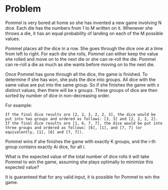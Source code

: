 # Problem

Pommel is very bored at home so she has invented a new game involving N dice. Each die has the numbers from 1 to M written on it. Whenever she throws a die, it has an equal probability of landing on each of the M possible values.

Pommel places all the dice in a row. She goes through the dice one at a time from left to right. For each die she rolls, Pommel can either keep the value she rolled and move on to the next die or she can re-roll the die. Pommel can re-roll a die as much as she wants before moving on to the next die.

Once Pommel has gone through all the dice, the game is finished. To determine if she has won, she puts the dice into groups. All dice with the same value are put into the same group. So if she finishes the game with x distinct values, then there will be x groups. These groups of dice are then sorted by number of dice in non-decreasing order.

For example:

    If the final dice results are [2, 2, 3, 2, 2, 3], the dice would be put into two groups and ordered as follows: [3, 3] and [2, 2, 2, 2].
    If the final dice results are [1, 6, 7, 7], the dice would be put into three groups and ordered as follows: [6], [1], and [7, 7] (or equivalently, [1], [6] and [7, 7]).

Pommel wins if she finishes the game with exactly K groups, and the i-th group contains exactly Ai dice, for all i.

What is the expected value of the total number of dice rolls it will take Pommel to win the game, assuming she plays optimally to minimize this expected value?

It is guaranteed that for any valid input, it is possible for Pommel to win the game.
